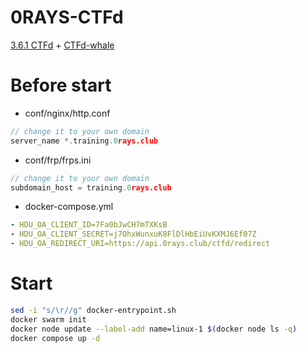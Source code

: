 # 0RAYS-CTFd
[3.6.1 CTFd](https://github.com/CTFd/CTFd/releases/tag/3.6.1) + [CTFd-whale](https://github.com/JBNRZ/ctfd-whale/commit/08a4a92b80bcffa0efa5b49bdb8f01f4d9b5bc0a)

# Before start

- conf/nginx/http.conf
```c
// change it to your own domain
server_name *.training.0rays.club
```

- conf/frp/frps.ini
```c
// change it to your own domain
subdomain_host = training.0rays.club
```

- docker-compose.yml
```yaml
- HDU_OA_CLIENT_ID=7Fa0bJwCH7mTXKsB
- HDU_OA_CLIENT_SECRET=j7OhxWunxuK8FlDlHbEiUvKXMJ6Ef07Z
- HDU_OA_REDIRECT_URI=https://api.0rays.club/ctfd/redirect 
```

# Start
```bash
sed -i "s/\r//g" docker-entrypoint.sh
docker swarm init
docker node update --label-add name=linux-1 $(docker node ls -q)
docker compose up -d
```


